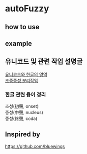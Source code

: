 # autoFuzzy

## how to use

## example

## 유니코드 및 관련 작업 설명글

[유니코드와 한글의 영역](https://darrengwon.tistory.com/1425)  
[초중종성 분리작업](https://darrengwon.tistory.com/1426)

### 한글 관련 용어 정리

초성(初聲, onset)  
중성(中聲, nucleus)  
종성(終聲, coda)

## Inspired by

https://github.com/bluewings

